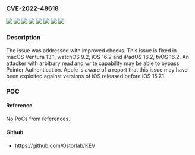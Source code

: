 ### [CVE-2022-48618](https://cve.mitre.org/cgi-bin/cvename.cgi?name=CVE-2022-48618)
![](https://img.shields.io/static/v1?label=Product&message=iOS%20and%20iPadOS&color=blue)
![](https://img.shields.io/static/v1?label=Product&message=macOS&color=blue)
![](https://img.shields.io/static/v1?label=Product&message=tvOS&color=blue)
![](https://img.shields.io/static/v1?label=Product&message=watchOS&color=blue)
![](https://img.shields.io/static/v1?label=Version&message=unspecified%3C%2013.1%20&color=brighgreen)
![](https://img.shields.io/static/v1?label=Version&message=unspecified%3C%2016.2%20&color=brighgreen)
![](https://img.shields.io/static/v1?label=Version&message=unspecified%3C%209.2%20&color=brighgreen)
![](https://img.shields.io/static/v1?label=Vulnerability&message=An%20attacker%20with%20arbitrary%20read%20and%20write%20capability%20may%20be%20able%20to%20bypass%20Pointer%20Authentication.%20Apple%20is%20aware%20of%20a%20report%20that%20this%20issue%20may%20have%20been%20exploited%20against%20versions%20of%20iOS%20released%20before%20iOS%2015.7.1.&color=brighgreen)

### Description

The issue was addressed with improved checks. This issue is fixed in macOS Ventura 13.1, watchOS 9.2, iOS 16.2 and iPadOS 16.2, tvOS 16.2. An attacker with arbitrary read and write capability may be able to bypass Pointer Authentication. Apple is aware of a report that this issue may have been exploited against versions of iOS released before iOS 15.7.1.

### POC

#### Reference
No PoCs from references.

#### Github
- https://github.com/Ostorlab/KEV

